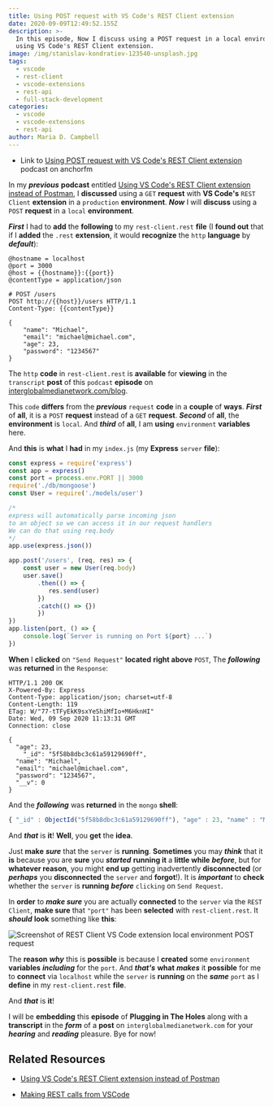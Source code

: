 ```yaml
---
title: Using POST request with VS Code's REST Client extension
date: 2020-09-09T12:49:52.155Z
description: >-
  In this episode, Now I discuss using a POST request in a local environment
  using VS Code's REST Client extension.
image: /img/stanislav-kondratiev-123540-unsplash.jpg
tags:
  - vscode
  - rest-client
  - vscode-extensions
  - rest-api
  - full-stack-development
categories:
  - vscode
  - vscode-extensions
  - rest-api
author: Maria D. Campbell
---
```

-   Link to [Using POST request with VS Code's REST Client extension](https://anchor.fm/maria-campbell/episodes/Using-POST-request-with-VS-Codes-REST-Client-extension-ejbuds) podcast on anchorfm

In my **_previous_** **podcast** entitled [Using VS Code's REST Client extension instead of Postman](https://www.interglobalmedianetwork.com/blog/2020-09-08-using-vs-codes-rest-client-extension-instead-of-postman/), I **discussed** using a `GET` **request** with **VS Code's** `REST Client` **extension** in a `production` **environment**. **_Now_** I will **discuss** using a `POST` **request** in a `local` **environment**.

**_First_** I had to **add** the **following** to my `rest-client.rest` **file** (I **found out** that if I **added** the `.rest` **extension**, it would **recognize** the `http` **language** by **_default_**):

```http
@hostname = localhost
@port = 3000
@host = {{hostname}}:{{port}}
@contentType = application/json

# POST /users
POST http://{{host}}/users HTTP/1.1
Content-Type: {{contentType}}

{
    "name": "Michael",
    "email": "michael@michael.com",
    "age": 23,
    "password": "1234567"
}
```

The `http` **code** in `rest-client.rest` is **available** for **viewing** in the `transcript` **post** of this `podcast` **episode** on [interglobalmedianetwork.com/blog](https://www.interglobalmedianetwork.com/blog).

This `code` **differs** from the **_previous_** `request` **code** in a **couple** of **ways**. **_First_** of **all**, it is a `POST` **request** instead of a `GET` **request**. **_Second_** of **all**, the **environment** is `local`. And **_third_** of **all**, I am **using** `environment` **variables** here.

And **this** is **what** I **had** in my `index.js` (my **Express** `server` **file**):

```js
const express = require('express')
const app = express()
const port = process.env.PORT || 3000
require('./db/mongoose')
const User = require('./models/user')

/*
express will automatically parse incoming json
to an object so we can access it in our request handlers
We can do that using req.body
*/
app.use(express.json())

app.post('/users', (req, res) => {
	const user = new User(req.body)
	user.save()
	    .then(() => {
		   res.send(user)
	    })
	    .catch(() => {})
	    })
})
app.listen(port, () => {
    console.log(`Server is running on Port ${port} ...`)
})
```

**When** I **clicked** on `"Send Request"` **located** **right above** `POST`, The **_following_** was **returned** in the `Response`:

```http
HTTP/1.1 200 OK
X-Powered-By: Express
Content-Type: application/json; charset=utf-8
Content-Length: 119
ETag: W/"77-tTFyEkK9sxYeShiMfIo+M6HknHI"
Date: Wed, 09 Sep 2020 11:13:31 GMT
Connection: close

{
  "age": 23,
    "_id": "5f58b8dbc3c61a59129690ff",
  "name": "Michael",
  "email": "michael@michael.com",
  "password": "1234567",
  "__v": 0
}
```

And the **_following_** was **returned** in the `mongo` **shell**:

```js
{ "_id" : ObjectId("5f58b8dbc3c61a59129690ff"), "age" : 23, "name" : "Michael", "email" : "michael@michael.com", "password" : "1234567", "__v" : 0 }
```

And **_that_** is **it**! **Well**, you **get** the **idea**.

Just **make** **_sure_** that the `server` is **running**. **Sometimes** you may **_think_** that it **is** because you are **sure** you **_started_** **running it** a **little while** **_before_**, but for **whatever reason**, you might **end up** getting inadvertently **disconnected** (or **_perhaps_** you **disconnected** the `server` and **forgot**!). It is **_important_** to **check** whether the `server` is **running** **_before_** `clicking` on `Send Request`.

In **order** to **_make sure_** you are actually **connected** to the `server` via the `REST Client`, **make sure** that `"port"` has been **selected** with `rest-client.rest`. It **_should_** **look** something like **this**:

![Screenshot of REST Client VS Code extension local environment POST request](/img/screen-shot-2020-09-09-at-7.25.24-am.png)

The **reason** **_why_** this is **possible** is because I **created** some `environment` **variables** **_including_** for the `port`. And **_that's_** **what** **_makes_** it **possible** for me to **connect** via `localhost` while the `server` is **running** on the **_same_** `port` as I **define** in my `rest-client.rest` **file**.

And **_that_** is **it**!

I will be **embedding** this **episode** of **Plugging in The Holes** along with a **transcript** in the **_form_** of a **post** on `interglobalmedianetwork.com` for your **_hearing_** and **_reading_** pleasure. Bye for now!

## Related Resources

-   [Using VS Code's REST Client extension instead of Postman](https://www.interglobalmedianetwork.com/blog/2020-09-08-using-vs-codes-rest-client-extension-instead-of-postman/)

-   [Making REST calls from VSCode](https://www.praveenc.com/posts/vscode-rest-client-extension/)
